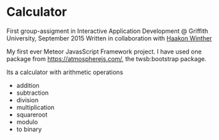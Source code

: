 # Calculator
First group-assigment in Interactive Application Development @ Griffith University, September 2015
Written in collaboration with [Haakon Winther](https://github.com/HaakonW)

My first ever Meteor JavasScript Framework project. I have used one package from https://atmospherejs.com/, the twsb:bootstrap package.  <br>

Its a calculator with arithmetic operations
* addition
* subtraction
* division
* multiplication
* squareroot
* modulo
* to binary



